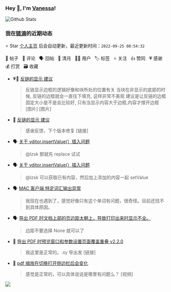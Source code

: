 ### Hey 👋, I'm [Vanessa](http://vanessa.b3log.org/)!

![Github Stats](https://github-readme-stats.vercel.app/api?username=Vanessa219&show_icons=true)

<!--events start -->

### 我在[链滴](https://ld246.com)的近期动态

⭐️ Star [个人主页](https://github.com/Vanessa219/Vanessa219) 后会自动更新，最近更新时间：`2022-09-25 08:54:32`

📝 帖子 &nbsp; 💬 评论 &nbsp; 🗣 回帖 &nbsp; 🌙 清月 &nbsp; 👨‍💻 用户 &nbsp; 🏷️ 标签 &nbsp; ⭐️ 关注 &nbsp; 👍 赞同 &nbsp; 💗 感谢 &nbsp; 💰 打赏 &nbsp; 🗃 收藏

* 💗📝 [反链的显示 建议](https://ld246.com/article/1663988787552)

  > 反链显示边框的逻辑好像和块所处的位置有关 当块在非显示的底部的时候, 反链的边框就会一直往下填充, 这样非常不美观 建议是让反链的边框固定大小是不是会比较好, 只有当显示内容大于边框,内容才撑开边框 [图片] [图片]
* 💬 [反链的显示 建议](https://ld246.com/article/1663988787552/comment/1664027797963#comments)

  > 感谢反馈，下个版本修复 [链接]
* 🗣 [关于 vditor.insertValue(）插入问题](https://ld246.com/article/1663056097679/comment/1663905153775#comments)

  > @lzsk 那就先 replace 试试
* 🗣 [关于 vditor.insertValue(）插入问题](https://ld246.com/article/1663056097679/comment/1663905628428#comments)

  > @lzsk 可以获取已有内容，然后加上添加的内容一起 setValue
* 🗣 [MAC 客户端 特定词汇输出异常](https://ld246.com/article/1663911829497/comment/1663952121286#comments)

  > 我现在也遇到了，感觉好像只有这个单词有问题，很奇怪。目前还找不到具体原因。
* 🗣 [导出 PDF 时文档上部的页边距太朝上，导致打印出来时显示不全。](https://ld246.com/article/1663922175403/comment/1664014890490#comments)

  > 边距不要选择 None 就可以了
* 💬 [导出 PDF 时预览窗口和参数设置页面覆盖重叠 v2.2.0](https://ld246.com/article/1664006727084/comment/1664025224619#comments)

  > 我这里是正常的。.sy 导出发 [链接]
* 💬 [pdf 缩放在切换打开侧边栏后会变化](https://ld246.com/article/1664002896416/comment/1664025074644#comments)

  > 感觉是正常的，可以具体说说是哪里有问题么？ [视频]


<!--events end -->

<a title="Hits" target="_blank" href="https://github.com/Vanessa219/Vanessa219"><img src="https://hits.b3log.org/Vanessa219/Vanessa219.svg"></a>
